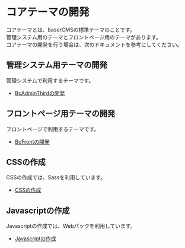 # コアテーマの開発

コアテーマとは、baserCMSの標準テーマのことです。  
管理システム用のテーマとフロントページ用のテーマがあります。  
コアテーマの開発を行う場合は、次のドキュメントを参考にしてください。

## 管理システム用テーマの開発
管理システムで利用するテーマです。
- [BcAdminThirdの開発](./admin_theme)

## フロントページ用テーマの開発
フロントページで利用するテーマです。
- [BcFrontの開発](./front_theme)

## CSSの作成
CSSの作成では、Sassを利用しています。
- [CSSの作成](./css)

## Javascriptの作成
Javascriptの作成では、Webパックを利用しています。
- [Javascriptの作成](./javascript)
